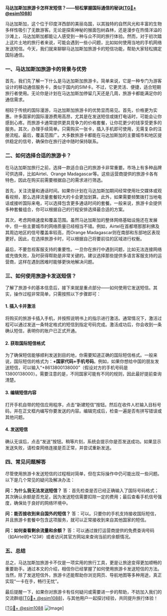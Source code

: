 **马达加斯加旅游卡怎样发短信？——轻松掌握国际通信的秘诀[[TG💪+ @esim1088](https://t.me/s/esim1088)]**

马达加斯加，这个位于印度洋西部的美丽岛国，以其独特的自然风光和丰富的生物多样性吸引了无数游客。无论是探索神秘的猴面包树森林，还是漫步在热情洋溢的沙滩上，马达加斯加都能让人感受到一种与众不同的旅行体验。然而，对于初次踏上这片土地的旅行者来说，可能会遇到一些小问题，比如如何使用当地的手机网络发送短信。今天，我们就来聊聊马达加斯加旅游卡的短信功能，帮助大家轻松搞定国际通信。

### 一、马达加斯加旅游卡的背景与优势

首先，我们先了解一下什么是马达加斯加旅游卡。简单来说，它是一种专门为游客设计的移动通信服务卡，类似于国内的SIM卡。不过，它更灵活、便捷，适合短期旅行者使用。无论你是计划在马达加斯加停留几天还是几周，旅游卡都能满足你的通信需求。

相较于传统的国际漫游，马达加斯加旅游卡的优势显而易见。首先，价格更为实惠。许多国家的国际漫游费用高昂，尤其是在发送短信或拨打电话时，可能会让你感到心疼。而旅游卡通常提供更具竞争力的价格套餐，让你花更少的钱享受更多的服务。其次，办理手续简单。只需购买一张卡，插入手机即可使用，无需复杂的注册流程。最后，覆盖范围广。大多数旅游卡都能在马达加斯加的主要城市和地区提供稳定的信号，确保你在旅行途中随时保持联系。

### 二、如何选择合适的旅游卡？

在马达加斯加旅行之前，选择一款适合自己的旅游卡非常重要。市场上有多种品牌可供选择，比如Airtel、Orange Madagascar等。这些运营商提供的旅游卡各有特色，因此在购买前需要根据自己的需求进行筛选。

首先，关注流量和通话时间。如果你计划在马达加斯加期间经常使用社交媒体或观看视频，那么选择流量套餐较大的卡会更加划算。此外，如果需要频繁拨打当地电话或接听国际来电，可以选择包含更多通话时间的套餐。一般来说，旅游卡会提供多种套餐组合，你可以根据自己的行程安排选择最合适的方案。

其次，考虑网络速度和覆盖范围。虽然马达加斯加的整体网络基础设施还在发展中，但一些主要城市的网络质量已经相当不错。例如，Airtel在首都塔那那利佛及其周边地区的信号覆盖率较高，而Orange Madagascar则在南部和东部地区表现更好。因此，在选择旅游卡时，可以根据自己将要前往的区域进行权衡。

最后，不要忽视客服支持的重要性。一旦你在旅行中遇到问题，比如无法连接网络或充值失败，及时获得帮助是非常关键的。建议选择那些提供多语言客服支持的运营商，这样在遇到困难时能够更快地解决问题。

### 三、如何使用旅游卡发送短信？

了解了旅游卡的基本信息后，接下来就是重点部分——如何使用它发送短信。其实，操作过程非常简单，只需按照以下步骤即可：

#### 1. 插入卡并激活
将购买的旅游卡插入手机，并按照说明书上的指示进行激活。通常情况下，激活过程可以通过发送一条特定格式的短信到指定号码完成。激活成功后，你会收到一条确认短信，表明你的账户已正式开通。

#### 2. 获取国际短信格式
为了确保短信能够顺利发送到目的地，你需要知道正确的国际短信格式。一般来说，国际短信的格式为：**+国家代码+手机号码**。例如，如果你想给中国的朋友发送短信，可以输入“+8613800138000”（假设对方的手机号码是13800138000）。需要注意的是，不同国家可能有不同的规则，因此最好提前查询清楚。

#### 3. 编辑短信内容
打开手机自带的短信应用程序，点击“新建短信”按钮。然后在收件人栏输入目标号码，并在正文框内编写你要发送的内容。编辑完成后，检查一遍是否有拼写错误或其他问题。

#### 4. 发送短信
确认无误后，点击“发送”按钮。稍等片刻，系统会提示你是否发送成功。如果显示发送失败，请检查网络连接是否正常，并尝试重新发送。

### 四、常见问题解答

尽管使用旅游卡发送短信的过程相对简单，但在实际操作中仍可能出现一些问题。以下是几个常见的疑问及解决办法：

**问：为什么我无法发送短信？**
答：首先检查是否已经正确输入了国际号码格式；其次确认余额是否充足，因为发送短信需要扣除一定的费用；最后查看手机信号强度，确保处于良好的网络环境中。

**问：能否接收到来自国外的短信？**
答：可以。只要你的手机支持接收国际短信，并且旅游卡套餐中包含这项服务，就可以正常接收到来自其他国家的短信。

**问：如何查看剩余流量和余额？**
答：可以通过拨打运营商提供的免费查询号码（如Airtel的*123#）或者访问其官方网站来查询当前的余额情况。

### 五、总结

总之，马达加斯加旅游卡不仅是一项实用的旅行工具，更是让旅途变得更加顺畅的重要助手。通过本文的介绍，相信你已经掌握了如何使用旅游卡发送短信的方法。当然，除了发送短信外，旅游卡还能帮助你浏览网页、导航地图等多种用途，真正实现“一卡在手，畅行无忧”。

最后提醒一下，如果你对旅游卡有任何疑问或需要进一步的帮助，不妨加入我们的交流群组[[TG💪+ @esim1088](https://t.me/s/esim1088)]，与其他用户一起探讨经验，共同提升旅行体验！

[[TG💪+ @esim1088](https://t.me/s/esim1088) ![Image](https://i.postimg.cc/4NQfJmqS/Snipaste-2025-05-13-00-14-12.png)]